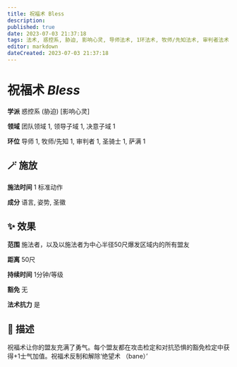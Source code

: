 ```yaml
---
title: 祝福术 Bless
description: 
published: true
date: 2023-07-03 21:37:18
tags: 法术, 惑控系, 胁迫, 影响心灵, 导师法术, 1环法术, 牧师/先知法术, 审判者法术, 圣骑士法术, 萨满法术, 团队领域, 领导子域, 决意子域
editor: markdown
dateCreated: 2023-07-03 21:37:18
---
```


# **祝福术** *Bless*

**学派** 惑控系 (胁迫) \[影响心灵\] 

**领域** 团队领域 1, 领导子域 1, 决意子域 1

**环位** 导师 1, 牧师/先知 1, 审判者 1, 圣骑士 1, 萨满 1

## 🪄 施放

**施法时间** 1 标准动作

**成分** 语言, 姿势, 圣徽

## ✨ 效果  

**范围** 施法者，以及以施法者为中心半径50尺爆发区域内的所有盟友

**距离** 50尺  

**持续时间** 1分钟/等级 

**豁免** 无

**法术抗力** 是

## 📖 描述

祝福术让你的盟友充满了勇气。每个盟友都在攻击检定和对抗恐惧的豁免检定中获得+1士气加值。祝福术反制和解除‘绝望术 （bane）’
    
